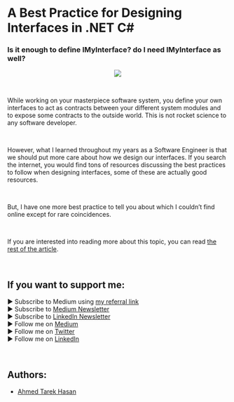 <link rel="canonical" href="https://www.developmentsimplyput.com/post/a-best-practice-for-designing-interfaces-in-net-c" />

# A Best Practice for Designing Interfaces in .NET C#
### Is it enough to define IMyInterface<T>? do I need IMyInterface as well?

<p align="center">
  <img src="https://static.wixstatic.com/media/488a99_c3f508d3fc2e4ceab04b2f32ce944684~mv2.png">
</p>

<br/>

<p>
While working on your masterpiece software system, you define your own interfaces to act as contracts between your different system modules and to expose some contracts to the outside world. This is not rocket science to any software developer.
</p>

<br/>

<p>
However, what I learned throughout my years as a Software Engineer is that we should put more care about how we design our interfaces. If you search the internet, you would find tons of resources discussing the best practices to follow when designing interfaces, some of these are actually good resources.
</p>

<br/>

<p>
But, I have one more best practice to tell you about which I couldn’t find online except for rare coincidences.
</p>

<br/>

If you are interested into reading more about this topic, you can read [the rest of the article][Article]. 

<br/>

## If you want to support me:
▶ Subscribe to Medium using [my referral link][Membership]<br/>
▶ Subscribe to [Medium Newsletter][Subscribe]<br/>
▶ Subscribe to [LinkedIn Newsletter][Newsletter]<br/>
▶ Follow me on [Medium][Blog]<br/>
▶ Follow me on [Twitter][Twitter]<br/>
▶ Follow me on [LinkedIn][LinkedIn]

<br/>

## Authors:
* [Ahmed Tarek Hasan]


[Ahmed Tarek Hasan]: https://medium.com/@eng_ahmed.tarek
[Blog]: https://medium.com/@eng_ahmed.tarek
[Membership]: https://medium.com/@eng_ahmed.tarek/membership
[Subscribe]: https://medium.com/subscribe/@eng_ahmed.tarek
[Twitter]: https://twitter.com/AhmedTarekHasa1
[LinkedIn]: https://www.linkedin.com/in/atarekhasan/
[Friend Links]: https://www.linkedin.com/feed/update/urn:li:activity:6866082670108143616/
[Newsletter]: https://www.linkedin.com/newsletters/development-simply-put-6866647119655247872/
[Article]: https://www.developmentsimplyput.com/post/a-best-practice-for-designing-interfaces-in-net-c
